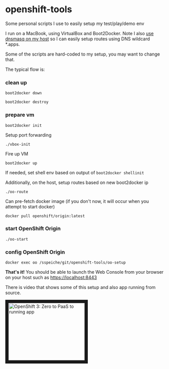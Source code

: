 # openshift-tools
Some personal scripts I use to easily setup my test/play/demo env

I run on a MacBook, using VirtualBox and Boot2Docker. Note I also [use dnsmasq on my host](http://passingcuriosity.com/2013/dnsmasq-dev-osx/) so I can easily setup routes using DNS wildcard *.apps.

Some of the scripts are hard-coded to my setup, you may want to change that.

The typical flow is:

### clean up
`boot2docker down`

`boot2docker destroy`

### prepare vm
`boot2docker init`

Setup port forwarding

`./vbox-init`

Fire up VM

`boot2docker up`

If needed, set shell env based on output of `boot2docker shellinit`

Additionally, on the host, setup routes based on new boot2docker ip

`./oo-route`

Can pre-fetch docker image (if you don't now, it will occur when you attempt to start docker)

`docker pull openshift/origin:latest`

### start OpenShift Origin
`./oo-start`

### config OpenShift Origin
`docker exec oo /sspeiche/git/openshift-tools/oo-setup`

**That's it!**  You should be able to launch the Web Console from your browser on your host such as [https://localhost:8443](https://localhost:8443)

There is video that shows some of this setup and also app running from source.

<a href="http://www.youtube.com/watch?feature=player_embedded&v=uocucZqg_0I
" target="_blank"><img src="http://img.youtube.com/vi/uocucZqg_0I/0.jpg" 
alt="OpenShift 3: Zero to PaaS to running app" width="240" height="180" border="10" /></a>

